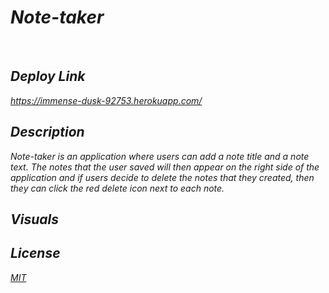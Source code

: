 # <em> Note-taker 
<br>

## <em> Deploy Link
https://immense-dusk-92753.herokuapp.com/
<br>

## <em> Description 
Note-taker is an application where users can add a note title and a note text. The notes that the user saved will then appear on the right side of the application and if users decide to delete the notes that they created, then they can click the red delete icon next to each note. 
<br>

## Visuals

## <em> License
[MIT](./license.md)
